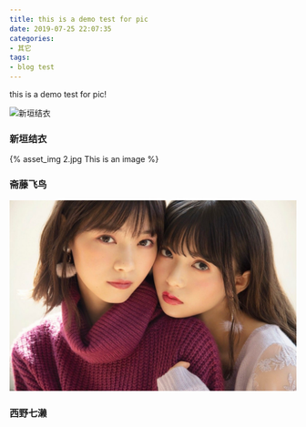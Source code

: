 ```yaml
---
title: this is a demo test for pic
date: 2019-07-25 22:07:35
categories:
- 其它
tags:
- blog test
---
```


this is a demo test for pic!


![新垣结衣](1.jpg)

### 新垣结衣

{% asset_img 2.jpg This is an image %}

### 斋藤飞鸟


<div align="center"> <img src="./this-is-a-demo-test-for-pic/3.jpg"/> </div>

### 西野七濑